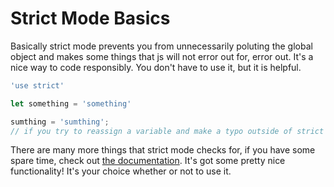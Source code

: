 # Strict Mode Basics

Basically strict mode prevents you from unnecessarily poluting the global object and makes some things that js will not error out for, error out. It's a nice way to code responsibly. You don't have to use it, but it is helpful.

```js
'use strict'

let something = 'something'

sumthing = 'sumthing';
// if you try to reassign a variable and make a typo outside of strict mode, js will just create a new global variable and keep going. If you use strict mode you wont be able to do this, it will give you an error and allow you to fix your mistake and not use the incorrect variable in code below. (new variables can only be created using var/let/const)
```

There are many more things that strict mode checks for, if you have some spare time, check out [the documentation](https://developer.mozilla.org/en-US/docs/Web/JavaScript/Reference/Strict_mode#changes_in_strict_mode). It's got some pretty nice functionality! It's your choice whether or not to use it.

